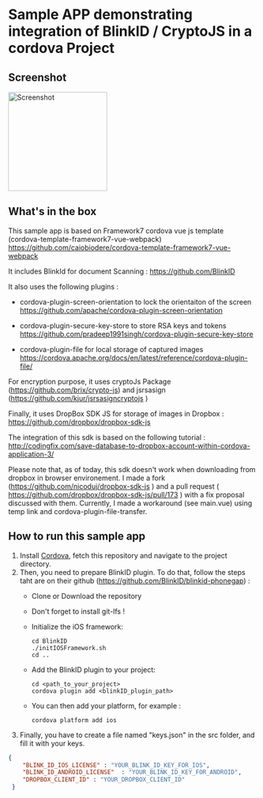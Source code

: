 # Sample APP demonstrating integration of BlinkID / CryptoJS in a cordova Project


## Screenshot

<img src="https://user-images.githubusercontent.com/19813688/36318973-bcd1ecdc-1341-11e8-968f-0dff480c8afa.jpg" width="200" alt="Screenshot">

## What's in the box

This sample app is based on Framework7 cordova vue js template (cordova-template-framework7-vue-webpack)
https://github.com/caiobiodere/cordova-template-framework7-vue-webpack

It includes BlinkId for document Scanning :
https://github.com/BlinkID

It also uses the following plugins :
* cordova-plugin-screen-orientation to lock the orientaiton of the screen https://github.com/apache/cordova-plugin-screen-orientation 

* cordova-plugin-secure-key-store to store RSA keys and tokens 
https://github.com/pradeep1991singh/cordova-plugin-secure-key-store

* cordova-plugin-file for local storage of captured images
https://cordova.apache.org/docs/en/latest/reference/cordova-plugin-file/


For encryption purpose, it uses cryptoJs Package (https://github.com/brix/crypto-js) and jsrsasign (https://github.com/kjur/jsrsasigncryptojs
)

Finally, it uses DropBox SDK JS for storage of images in Dropbox :
https://github.com/dropbox/dropbox-sdk-js

The integration of this sdk is based on the following tutorial : http://codingfix.com/save-database-to-dropbox-account-within-cordova-application-3/ 

Please note that, as of today, this sdk doesn't work when downloading from dropbox in browser environement. 
I made a fork  (https://github.com/nicoduj/dropbox-sdk-js ) and a pull request ( https://github.com/dropbox/dropbox-sdk-js/pull/173 ) with a fix proposal discussed with them. 
Currently, I made a workaround (see main.vue) using temp link and cordova-plugin-file-transfer.

## How to run this sample app

1. Install [Cordova](https://cordova.apache.org), fetch this repository and navigate to the project directory.
2. Then, you need to prepare BlinkID plugin. To do that, follow the steps taht are on their github (https://github.com/BlinkID/blinkid-phonegap) :
    * Clone or Download the repository
    * Don't forget to install git-lfs !
    * Initialize the iOS framework:

      ```
      cd BlinkID
      ./initIOSFramework.sh
      cd ..
      ```
    * Add the BlinkID plugin to your project:

      ```
      cd <path_to_your_project>
      cordova plugin add <blinkID_plugin_path>
      ```
    * You can then add your platform, for example :

      ```
      cordova platform add ios
      ```
3. Finally, you have to create a file named "keys.json" in the src folder, and fill it with your keys.
```json
{
    "BLINK_ID_IOS_LICENSE" : "YOUR_BLINK_ID_KEY_FOR_IOS",
    "BLINK_ID_ANDROID_LICENSE"  : "YOUR_BLINK_ID_KEY_FOR_ANDROID",
    "DROPBOX_CLIENT_ID" : "YOUR_DROPBOX_CLIENT_ID"
 }
```



